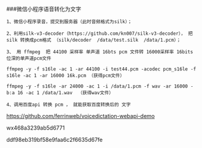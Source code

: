 ###微信小程序语音转化为文字

	1、微信小程序录音，提交到服务器（此时音频格式为silk）；
	
	2、利用silk-v3-decoder（https://github.com/kn007/silk-v3-decoder）， 把silk 转换成pcm格式 （silk/decoder  /data/test.silk  /data/1.pcm）；
	
	3、 用 ffmpeg  把 44100 采样率 单声道 16bts pcm 文件转 16000采样率 16bits 位深的单声道pcm文件 
	
	ffmpeg -y -f s16le -ac 1 -ar 44100 -i test44.pcm -acodec pcm_s16le -f s16le -ac 1 -ar 16000 16k.pcm （获得pcm文件）
	
	ffmpeg -y -f s16le -ar 24000 -ac 1 -i /data/1.pcm -f wav -ar 16000 -b:a 16 -ac 1 /data/1.wav  （获得wav文件）
	
	4、调用百度api 转换 pcm ， 就能获取百度转换后的 文字



https://github.com/ferrinweb/voicedictation-webapi-demo


wx468a3239ab5d6771


ddf98eb319bf58e9faa6c2f6635d67fe